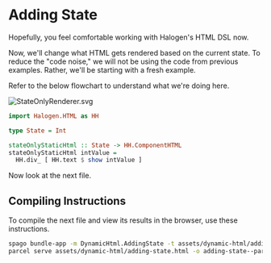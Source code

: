# Adding State

Hopefully, you feel comfortable working with Halogen's HTML DSL now.

Now, we'll change what HTML gets rendered based on the current state. To reduce the "code noise," we will not be using the code from previous examples. Rather, we'll be starting with a fresh example.

Refer to the below flowchart to understand what we're doing here.

![StateOnlyRenderer.svg ](../../assets/visuals/StateOnlyRenderer.svg)

```purescript
import Halogen.HTML as HH

type State = Int

stateOnlyStaticHtml :: State -> HH.ComponentHTML
stateOnlyStaticHtml intValue =
  HH.div_ [ HH.text $ show intValue ]
```

Now look at the next file.

## Compiling Instructions

To compile the next file and view its results in the browser, use these instructions.

```bash
spago bundle-app -m DynamicHtml.AddingState -t assets/dynamic-html/adding-state.js
parcel serve assets/dynamic-html/adding-state.html -o adding-state--parcelified.html --open
```
